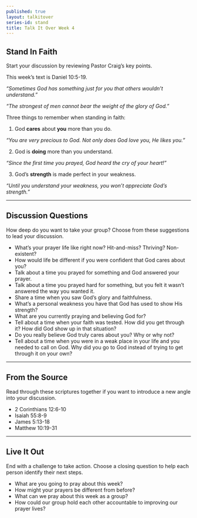 ```yaml
---
published: true
layout: talkitover
series-id: stand
title: Talk It Over Week 4
---
```


## Stand In Faith
<p class="lead">Start your discussion by reviewing Pastor Craig’s key points.</p>
 
This week’s text is Daniel 10:5-19.
 
_“Sometimes God has something just for you that others wouldn’t understand.”_

_“The strongest of men cannot bear the weight of the glory of God.”_
     
Three things to remember when standing in faith:
 
1. God **cares** about **you** more than you do.
 
_“You are very precious to God. Not only does God love you, He likes you.”_
 
2. God is **doing** more than you understand.
 
_“Since the first time you prayed, God heard the cry of your heart!”_
    
3. God’s **strength** is made perfect in your weakness.
 
_“Until you understand your weakness, you won’t appreciate God’s strength.”_

* * *

## Discussion Questions
<p class="lead">How deep do you want to take your group? Choose from these suggestions to lead your discussion.</p>

* What’s your prayer life like right now? Hit-and-miss? Thriving? Non-existent?
* How would life be different if you were confident that God cares about you?
* Talk about a time you prayed for something and God answered your prayer. 
* Talk about a time you prayed hard for something, but you felt it wasn’t answered the way you wanted it. 
* Share a time when you saw God’s glory and faithfulness.
* What’s a personal weakness you have that God has used to show His strength?
* What are you currently praying and believing God for?
* Tell about a time when your faith was tested. How did you get through it? How did God show up in that situation?
* Do you really believe God truly cares about you? Why or why not?
* Tell about a time when you were in a weak place in your life and you needed to call on God. Why did you go to God instead of trying to get through it on your own?

* * *

## From the Source
<p class="lead">Read through these scriptures together if you want to introduce a new angle into your discussion.</p>

* 2 Corinthians 12:6-10
* Isaiah 55:8-9
* James 5:13-18
* Matthew 10:19-31

* * *

## Live It Out
<p class="lead">End with a challenge to take action. Choose a closing question to help each person identify their next steps.</p>

* What are you going to pray about this week?
* How might your prayers be different from before?
* What can we pray about this week as a group?
* How could our group hold each other accountable to improving our prayer lives?

